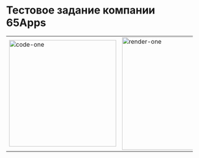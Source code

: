 # Тестовое задание компании 65Apps

<table>
	<tr>
		<td>
			<img width="289" alt="code-one" src="">
		</td>
		<td>
			<img width="306" alt="render-one" src="https://user-images.githubusercontent.com/208079/32584270-4ee201b4-c4ac-11e7-94d2-6e9899e4ea99.png">
		</td>
    <td>
			<img width="306" alt="render-one" src="https://user-images.githubusercontent.com/208079/32584270-4ee201b4-c4ac-11e7-94d2-6e9899e4ea99.png">
		</td>
	</tr>
</table>
